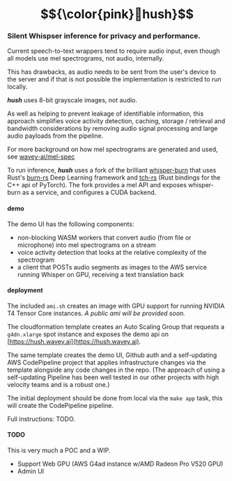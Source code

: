 # $${\color{pink}🤫hush}$$
### Silent Whispser inference for privacy and performance.

Current speech-to-text wrappers tend to require audio input, even though all 
models use mel spectrograms, not audio, internally.

This has drawbacks, as audio needs to be sent from the user's device to the 
server and if that is not possible the implementation is restricted to run 
locally.

_**hush**_ uses 8-bit grayscale images, not audio.

As well as helping to prevent leakage of identifiable information, this approach
simplifies voice activity detection, caching, storage / retrieval and bandwidth 
considerations by removing audio signal processing and large audio payloads from
the pipeline.

For more background on how mel spectrograms are generated and used, see 
[wavey-ai/mel-spec](https://github.com/wavey-ai/mel-spec.git) 

To run inference, _**hush**_ uses a fork of the brilliant [whisper-burn](https://github.com/wavey-ai/whisper-burn.git) 
that uses Rust's [burn-rs](https://github.com/burn-rs/burn) Deep Learning framework
and [tch-rs](https://github.com/LaurentMazare/tch-rs) (Rust bindings for the C++ api of PyTorch). 
The fork provides a mel API and exposes whisper-burn as a service, and configures a CUDA backend.


#### demo

The demo UI has the following components:

* non-blocking WASM workers that convert audio (from file or microphone) into
  mel spectrograms on a stream
* voice activity detection that looks at the relative complexity of the 
  spectrogram 
* a client that POSTs audio segments as images to the AWS service running 
  Whisper on GPU, receiving a text translation back

#### deployment

The included `ami.sh` creates an image with GPU support for running NVIDIA T4 
Tensor Core instances. _A public ami will be provided soon._

The cloudformation template creates an Auto Scaling Group that requests a 
`g4dn.xlarge` spot instance and exposes the demo api on [https://hush.wavey.ai](https://hush.wavey.ai).

The same template creates the demo UI, Github auth and a self-updating AWS 
CodePipeline project that applies infrastructure changes via the template
alongside any code changes in the repo. (The approach of using a self-updating 
Pipeline has been well tested in our other projects with high velocity teams 
and is a robust one.)

The initial deployment should be done from local via the `make app` task, this
will create the CodePipeline pipeline.

Full instructions: TODO.

#### TODO

This is very much a POC and a WIP.

* Support Web GPU (AWS G4ad instance w/AMD Radeon Pro V520 GPU)
* Admin UI 
